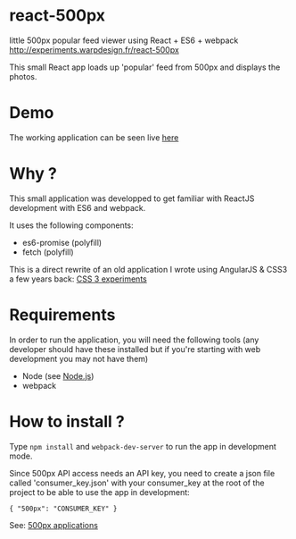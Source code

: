 react-500px
===========

little 500px popular feed viewer using React + ES6 + webpack http://experiments.warpdesign.fr/react-500px

This small React app loads up 'popular' feed from 500px and displays the photos.

Demo
====

The working application can be seen live [here](http://experiments.warpdesign.fr/react-500px)

Why ?
=====

This small application was developped to get familiar with ReactJS development with ES6 and webpack.

It uses the following components:

* es6-promise (polyfill)
* fetch (polyfill)

This is a direct rewrite of an old application I wrote using AngularJS & CSS3 a few years back: [CSS 3 experiments](http://experiments.warpdesign.fr/angularjs-500px)

Requirements
============

In order to run the application, you will need the following tools (any developer should have these installed but if you're starting with web development you may not have them)

 * Node (see [Node.js](http://nodejs.org/download/))
 * webpack

How to install ?
================

Type `npm install` and `webpack-dev-server` to run the app in development mode.

Since 500px API access needs an API key, you need to create a json file called 'consumer_key.json' with your consumer_key at the root of the project to be able to use the app in development:

`{ "500px": "CONSUMER_KEY" }`

See: [500px applications](http://500px.com/settings/applications?from=developers)
